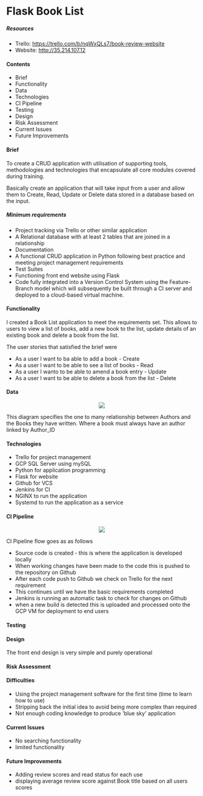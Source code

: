 # Flask Book List

##### Resources

* Trello: https://trello.com/b/nqWxQLs7/book-review-website
* Website: http://35.214.107.12

#### Contents
* Brief
* Functionality
* Data
* Technologies
* CI Pipeline
* Testing
* Design
* Risk Assessment
* Current Issues
* Future Improvements

#### Brief

To create a CRUD application with utilisation of supporting tools,
methodologies and technologies that encapsulate all core modules
covered during training.

Basically create an application that will take input from a user
and allow them to Create, Read, Update or Delete data stored in a
database based on the input.

##### Minimum requirements
* Project tracking via Trello or other similar application
* A Relational database with at least 2 tables that are joined in a relationship
* Documentation
* A functional CRUD application in Python following best practice
and meeting project management requirements
* Test Suites
* Functioning front end website using Flask
* Code fully integrated into a Version Control System using the
Feature-Branch model which will subsequently be built through a CI
server and deployed to a cloud-based virtual machine.

#### Functionality

I created a Book List application to meet the requirements set.  This
allows to users to view a list of books, add a new book to the list,
update details of an existing book and delete a book from the list.

The user stories that satisfied the brief were
* As a user I want to ba able to add a book - Create
* As a user I want to be able to see a list of books - Read
* As a user I wanto to be able to amend a book entry - Update
* As a user I want to be able to delete a book from the list - Delete

#### Data
<p align="center">
    <img src="https://i.imgur.com/efqk8NA.png">
</p>

This diagram specifies the one to many relationship
between Authors and the Books they have written.
Where a book must always have an author linked by Author_ID 


#### Technologies
* Trello for project management
* GCP SQL Server using mySQL
* Python for application programming
* Flask for website
* Github for VCS
* Jenkins for CI
* NGINX to run the application
* Systemd to run the application as a service

#### CI Pipeline
<p align="center">
    <img src="https://i.imgur.com/X9uqvFX.png">
</p>

CI Pipeline flow goes as as follows
* Source code is created - this is where the application is developed locally
* When working changes have been made to the code this is pushed 
to the repository on Github
* After each code push to Github we check on Trello for the next requirement
* This continues until we have the basic requirements completed
* Jenkins is running an automatic task to check for changes on Github
* when a new build is detected this is uploaded and processed onto the
GCP VM for deployment to end users

#### Testing

#### Design
The front end design is very simple and purely operational

#### Risk Assessment

#### Difficulties
* Using the project management software for the first time
(time to learn how to use)
* Stripping back the initial idea to avoid being more complex than required
* Not enough coding knowledge to produce 'blue sky' application
#### Current Issues
* No searching functionality
* limited functionality
#### Future Improvements
* Adding review scores and read status for each use
* displaying average review score against Book title based on all users scores






